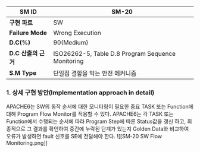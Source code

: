 
| **SM ID**          | SM-20                                             |
| ------------------ | ------------------------------------------------- |
| **구현 파트**          | SW                                                |
| **Failure Mode**   | Wrong Execution                                   |
| **D.C(%)**         | 90(Medium)                                        |
| **D.C** **산출의 근거** | ISO26262-5, Table D.8 Program Sequence Monitoring |
| **S.M Type**       | 단일점 결함을 막는 안전 메커니즘                                |
### 1. 상세 구현 방안(Implementation approach in detail)
APACHE6는 SW의 동작 순서에 대한 모니터링이 필요한 중요 TASK 또는 Function에 대해 Program Flow Monitor를 적용할 수 있다. APACHE6는 각 TASK 또는 Function에서 수행되는 순서에 따라 Program Step에 따른 Status값을 갱신 하고, 최종적으로 그 결과를 확인하여 중간에 누락된 단계가 있는지 Golden Data와 비교하여 오류가 발생하면 fault 신호를 SE에 전달해야 한다.
![[SM-20 SW Flow Monitoring.png]]
